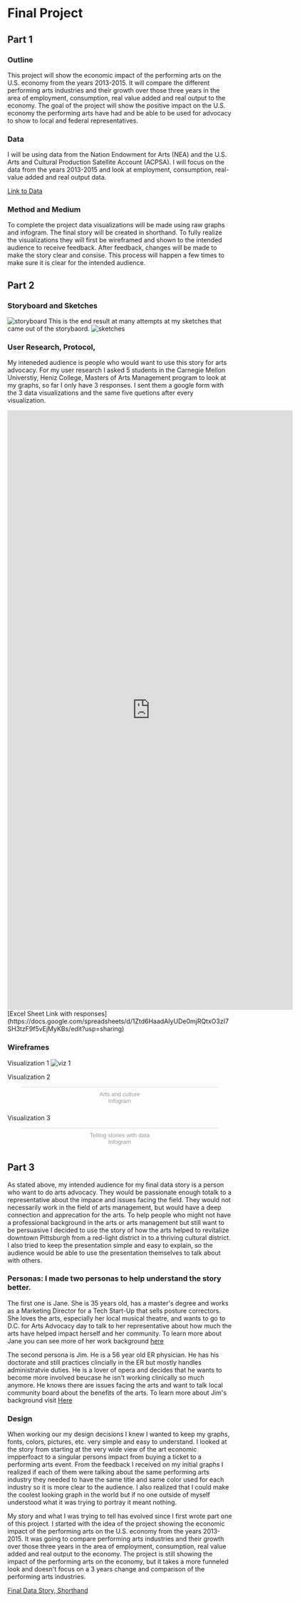 # Final Project
## Part 1 
### Outline 
This project will show the economic impact of the performing arts on the U.S. economy from the years 2013-2015. It will compare the different performing arts industries and their growth over those three years in the area of employment, consumption, real value added and real output to the economy. The goal of the project will show the positive impact on the U.S. economy the performing arts have had and be able to be used for advocacy to show to local and federal representatives. 

### Data
I will be using data from the Nation Endowment for Arts (NEA) and the U.S. Arts and Cultural Production Satellite Account (ACPSA).  I will focus on the data from the years 2013-2015 and look at employment, consumption, real-value added and real output data. 

[Link to Data](https://www.arts.gov/artistic-fields/research-analysis/arts-data-profiles/arts-data-profile-16/data-tables)

### Method and Medium 
To complete the project data visualizations will be made using raw graphs and infogram. The final story will be created in shorthand. To fully realize the visualizations they will first be wireframed and shown to the intended audience to receive feedback. After feedback, changes will be made to make the story clear and consise. This process will happen a few times to make sure it is clear for the intended audience. 

## Part 2 
### Storyboard and Sketches 
![storyboard](https://user-images.githubusercontent.com/46875076/52985309-51777a00-33c1-11e9-8270-55eee9ac6d9a.JPG)
This is the end result at many attempts at my sketches that came out of the storybaord. 
![sketches](https://user-images.githubusercontent.com/46875076/52985778-458cb780-33c3-11e9-9338-e8137f3a320a.JPG)


### User Research, Protocol, 
My inteneded audience is people who would want to use this story for arts advocacy. For my user research I asked 5 students in the Carnegie Mellon Universtiy, Heniz College, Masters of Arts Management program to look at my graphs, so far I only have 3 responses. I sent them a google form with the 3 data visualizations and the same five quetions after every visualization. 
<iframe src="https://docs.google.com/forms/d/e/1FAIpQLSfhBINpDSGqK2bnOy3QFn5Ye1TkHBgFBXIQndB1jbu4MfDdCQ/viewform?embedded=true" width="640" height="1346" frameborder="0" marginheight="0" marginwidth="0">Loading...</iframe> 
[Excel Sheet Link with responses](https://docs.google.com/spreadsheets/d/1Ztd6HaadAIyUDe0mjRQtxO3zI7SH3tzF9f5vEjMyKBs/edit?usp=sharing)

### Wireframes 
Visualization 1 
![viz 1](https://user-images.githubusercontent.com/46875076/52985221-dc0ba980-33c0-11e9-8db1-1d12aaa060a2.jpg)

Visualization 2 
<div class="infogram-embed" data-id="4c8970a0-1120-459a-82fb-f87c8b6348ac" data-type="interactive" data-title="Arts and culture"></div><script>!function(e,t,s,i){var n="InfogramEmbeds",o=e.getElementsByTagName("script")[0],d=/^http:/.test(e.location)?"http:":"https:";if(/^\/{2}/.test(i)&&(i=d+i),window[n]&&window[n].initialized)window[n].process&&window[n].process();else if(!e.getElementById(s)){var r=e.createElement("script");r.async=1,r.id=s,r.src=i,o.parentNode.insertBefore(r,o)}}(document,0,"infogram-async","https://e.infogram.com/js/dist/embed-loader-min.js");</script><div style="padding:8px 0;font-family:Arial!important;font-size:13px!important;line-height:15px!important;text-align:center;border-top:1px solid #dadada;margin:0 30px"><a href="https://infogram.com/4c8970a0-1120-459a-82fb-f87c8b6348ac" style="color:#989898!important;text-decoration:none!important;" target="_blank">Arts and culture</a><br><a href="https://infogram.com" style="color:#989898!important;text-decoration:none!important;" target="_blank" rel="nofollow">Infogram</a></div>

Visualization 3 
<div class="infogram-embed" data-id="a3fbc263-3bcf-4cb6-b9b2-58ee6c06f2e7" data-type="interactive" data-title="Telling stories with data "></div><script>!function(e,t,s,i){var n="InfogramEmbeds",o=e.getElementsByTagName("script")[0],d=/^http:/.test(e.location)?"http:":"https:";if(/^\/{2}/.test(i)&&(i=d+i),window[n]&&window[n].initialized)window[n].process&&window[n].process();else if(!e.getElementById(s)){var r=e.createElement("script");r.async=1,r.id=s,r.src=i,o.parentNode.insertBefore(r,o)}}(document,0,"infogram-async","https://e.infogram.com/js/dist/embed-loader-min.js");</script><div style="padding:8px 0;font-family:Arial!important;font-size:13px!important;line-height:15px!important;text-align:center;border-top:1px solid #dadada;margin:0 30px"><a href="https://infogram.com/a3fbc263-3bcf-4cb6-b9b2-58ee6c06f2e7" style="color:#989898!important;text-decoration:none!important;" target="_blank">Telling stories with data </a><br><a href="https://infogram.com" style="color:#989898!important;text-decoration:none!important;" target="_blank" rel="nofollow">Infogram</a></div>

## Part 3 
As stated above, my intended audience for my final data story is a person who want to do arts advocacy. They would be passionate enough totalk to a representative about the impace and issues facing the field. They would not necessarily work in the field of arts management, but would have a deep connection and apprecation for the arts. To help people who might not have a professional background in the arts or arts management but still want to be persuasive I decided to use the story of how the arts helped to revitalize downtown Pittsburgh from a red-light district in to a thriving cultural district. I also tried to keep the presentation simple and easy to explain, so the audience would be able to use the presentation themselves to talk about with others. 

### Personas: I made two personas to help understand the story better. 
The first one is Jane. She is 35 years old, has a master's degree and works as a Marketing Director for a Tech Start-Up that sells posture correctors. She loves the arts, especially her local musical theatre, and wants to go to D.C. for Arts Advocacy day to talk to her representative about how much the arts have helped impact herself and her community. To learn more about Jane you can see more of her work background [here](https://www.hubspot.com/make-my-persona?persona=-LZbGGSWRURZxy3hJxFF) 

The second persona is Jim. He is a 56 year old ER physician. He has his doctorate and still practices clincially in the ER but mostly handles administratvie duties. He is a lover of opera and decides that he wants to become more involved beucase he isn't working clinically so much anymore. He knows there are issues facing the arts and want to talk local community board about the benefits of the arts. To learn more about Jim's background visit [Here](https://www.hubspot.com/make-my-persona?persona=-LZbc4CM_qBF3M1iqAGI) 


### Design
When working our my design decisions I knew I wanted to keep my graphs, fonts, colors, pictures, etc. very simple and easy to understand. I looked at the story from starting at the very wide view of the art economic impperfoact to a singular persons impact from buying a ticket to a performing arts event. From the feedback I received on my initial graphs I realized if each of them were talking about the same performing arts industry they needed to have the same title and same color used for each industry so it is more clear to the audience. I also realized that I could make the coolest looking graph in the world but if no one outside of myself understood what it was trying to portray it meant nothing. 

My story and what I was trying to tell has evolved since I first wrote part one of this project. I started with the idea of the project showing the economic impact of the performing arts on the U.S. economy from the years 2013-2015. It was going to compare performing arts industries and their growth over those three years in the area of employment, consumption, real value added and real output to the economy. The project is still showing the impact of the performing arts on the economy, but it takes a more funneled look and doesn't focus on a 3 years change and comparison of the performing arts industries. 

[Final Data Story, Shorthand](https://preview.shorthand.com/QIcPsk5ztI0ydOga) 
